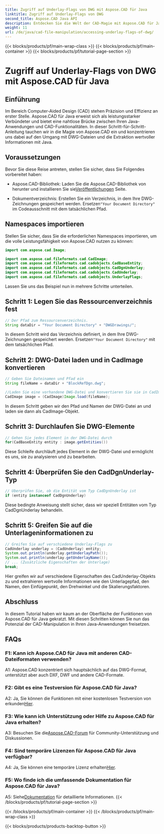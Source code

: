 ```yaml
---
title: Zugriff auf Underlay-Flags von DWG mit Aspose.CAD für Java
linktitle: Zugriff auf Underlay-Flags von DWG
second_title: Aspose.CAD Java API
description: Entdecken Sie die Welt der CAD-Magie mit Aspose.CAD für Java! Behandeln Sie DWG-Dateien mühelos in Ihren Java-Anwendungen.
weight: 11
url: /de/java/cad-file-manipulation/accessing-underlay-flags-of-dwg/
---
```


{{< blocks/products/pf/main-wrap-class >}}
{{< blocks/products/pf/main-container >}}
{{< blocks/products/pf/tutorial-page-section >}}

# Zugriff auf Underlay-Flags von DWG mit Aspose.CAD für Java

## Einführung

Im Bereich Computer-Aided Design (CAD) stehen Präzision und Effizienz an erster Stelle. Aspose.CAD für Java erweist sich als leistungsstarker Verbündeter und bietet eine nahtlose Brücke zwischen Ihren Java-Anwendungen und CAD-Funktionalitäten. In dieser Schritt-für-Schritt-Anleitung tauchen wir in die Magie von Aspose.CAD ein und konzentrieren uns dabei auf den Umgang mit DWG-Dateien und die Extraktion wertvoller Informationen mit Java.

## Voraussetzungen

Bevor Sie diese Reise antreten, stellen Sie sicher, dass Sie Folgendes vorbereitet haben:

-  Aspose.CAD-Bibliothek: Laden Sie die Aspose.CAD-Bibliothek von herunter und installieren Sie sie[Veröffentlichungen](https://releases.aspose.com/cad/java/) Seite.

-  Dokumentverzeichnis: Erstellen Sie ein Verzeichnis, in dem Ihre DWG-Zeichnungen gespeichert werden. Ersetzen`"Your Document Directory"` im Codeausschnitt mit dem tatsächlichen Pfad.

## Namespaces importieren

Stellen Sie sicher, dass Sie die erforderlichen Namespaces importieren, um die volle Leistungsfähigkeit von Aspose.CAD nutzen zu können:

```java
import com.aspose.cad.Image;

import com.aspose.cad.fileformats.cad.CadImage;
import com.aspose.cad.fileformats.cad.cadobjects.CadBaseEntity;
import com.aspose.cad.fileformats.cad.cadobjects.CadDgnUnderlay;
import com.aspose.cad.fileformats.cad.cadobjects.CadUnderlay;
import com.aspose.cad.fileformats.cad.cadobjects.UnderlayFlags;
```

Lassen Sie uns das Beispiel nun in mehrere Schritte unterteilen.

## Schritt 1: Legen Sie das Ressourcenverzeichnis fest

```java
// Der Pfad zum Ressourcenverzeichnis.
String dataDir = "Your Document Directory" + "DWGDrawings/";
```

 In diesem Schritt wird das Verzeichnis definiert, in dem Ihre DWG-Zeichnungen gespeichert werden. Ersetzen`"Your Document Directory"` mit dem tatsächlichen Pfad.

## Schritt 2: DWG-Datei laden und in CadImage konvertieren

```java
// Geben Sie Dateinamen und Pfad ein
String fileName = dataDir + "BlockRefDgn.dwg";

//Laden Sie eine vorhandene DWG-Datei und konvertieren Sie sie in CadImage
CadImage image = (CadImage)Image.load(fileName);
```

In diesem Schritt geben wir den Pfad und Namen der DWG-Datei an und laden sie dann als CadImage-Objekt.

## Schritt 3: Durchlaufen Sie DWG-Elemente

```java
// Gehen Sie jedes Element in der DWG-Datei durch
for(CadBaseEntity entity : image.getEntities())
```

Diese Schleife durchläuft jedes Element in der DWG-Datei und ermöglicht es uns, sie zu analysieren und zu bearbeiten.

## Schritt 4: Überprüfen Sie den CadDgnUnderlay-Typ

```java
// Überprüfen Sie, ob die Entität vom Typ CadDgnUnderlay ist
if (entity instanceof CadDgnUnderlay)
```

Diese bedingte Anweisung stellt sicher, dass wir speziell Entitäten vom Typ CadDgnUnderlay behandeln.

## Schritt 5: Greifen Sie auf die Unterlageninformationen zu

```java
// Greifen Sie auf verschiedene Underlay-Flags zu
CadUnderlay underlay = (CadUnderlay) entity;
System.out.println(underlay.getUnderlayPath());
System.out.println(underlay.getUnderlayName());
// ... (Zusätzliche Eigenschaften der Unterlage)
break;
```

Hier greifen wir auf verschiedene Eigenschaften des CadUnderlay-Objekts zu und extrahieren wertvolle Informationen wie den Unterlagepfad, den Namen, den Einfügepunkt, den Drehwinkel und die Skalierungsfaktoren.

## Abschluss

In diesem Tutorial haben wir kaum an der Oberfläche der Funktionen von Aspose.CAD für Java gekratzt. Mit diesen Schritten können Sie nun das Potenzial der CAD-Manipulation in Ihren Java-Anwendungen freisetzen.

## FAQs

### F1: Kann ich Aspose.CAD für Java mit anderen CAD-Dateiformaten verwenden?

A1: Aspose.CAD konzentriert sich hauptsächlich auf das DWG-Format, unterstützt aber auch DXF, DWF und andere CAD-Formate.

### F2: Gibt es eine Testversion für Aspose.CAD für Java?

 A2: Ja, Sie können die Funktionen mit einer kostenlosen Testversion von erkunden[Hier](https://releases.aspose.com/).

### F3: Wie kann ich Unterstützung oder Hilfe zu Aspose.CAD für Java erhalten?

 A3: Besuchen Sie die[Aspose.CAD-Forum](https://forum.aspose.com/c/cad/19) für Community-Unterstützung und Diskussionen.

### F4: Sind temporäre Lizenzen für Aspose.CAD für Java verfügbar?

 A4: Ja, Sie können eine temporäre Lizenz erhalten[Hier](https://purchase.aspose.com/temporary-license/).

### F5: Wo finde ich die umfassende Dokumentation für Aspose.CAD für Java?

 A5: Siehe[Dokumentation](https://reference.aspose.com/cad/java/) für detaillierte Informationen.
{{< /blocks/products/pf/tutorial-page-section >}}

{{< /blocks/products/pf/main-container >}}
{{< /blocks/products/pf/main-wrap-class >}}

{{< blocks/products/products-backtop-button >}}

